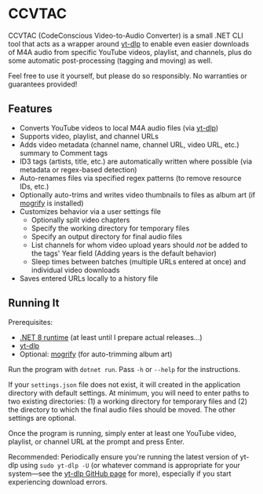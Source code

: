 # CCVTAC

CCVTAC (CodeConscious Video-to-Audio Converter) is a small .NET CLI tool that acts as a wrapper around [yt-dlp](https://github.com/yt-dlp/yt-dlp) to enable even easier downloads of M4A audio from specific YouTube videos, playlist, and channels, plus do some automatic post-processing (tagging and moving) as well.

Feel free to use it yourself, but please do so responsibly. No warranties or guarantees provided!

## Features

- Converts YouTube videos to local M4A audio files (via [yt-dlp](https://github.com/yt-dlp/yt-dlp))
- Supports video, playlist, and channel URLs
- Adds video metadata (channel name, channel URL, video URL, etc.) summary to Comment tags
- ID3 tags (artists, title, etc.) are automatically written where possible (via metadata or regex-based detection)
- Auto-renames files via specified regex patterns (to remove resource IDs, etc.)
- Optionally auto-trims and writes video thumbnails to files as album art (if [mogrify](https://imagemagick.org/script/mogrify.php) is installed)
- Customizes behavior via a user settings file
  - Optionally split video chapters
  - Specify the working directory for temporary files
  - Specify an output directory for final audio files
  - List channels for whom video upload years should _not_ be added to the tags' Year field (Adding years is the default behavior)
  - Sleep times between batches (multiple URLs entered at once) and individual video downloads
- Saves entered URLs locally to a history file

## Running It

Prerequisites:

- [.NET 8 runtime](https://dotnet.microsoft.com/en-us/download/dotnet/8.0) (at least until I prepare actual releases...)
- [yt-dlp](https://github.com/yt-dlp/yt-dlp)
- Optional: [mogrify](https://imagemagick.org/script/mogrify.php) (for auto-trimming album art)

Run the program with `dotnet run`. Pass `-h` or `--help` for the instructions.

If your `settings.json` file does not exist, it will created in the application directory with default settings. At minimum, you will need to enter paths to two existing directories: (1) a working directory for temporary files and (2) the directory to which the final audio files should be moved. The other settings are optional.

Once the program is running, simply enter at least one YouTube video, playlist, or channel URL at the prompt and press Enter.

Recommended: Periodically ensure you're running the latest version of yt-dlp using `sudo yt-dlp -U` (or whatever command is appropriate for your system—see the [yt-dlp GitHub page](https://github.com/yt-dlp/yt-dlp#update) for more), especially if you start experiencing download errors.
